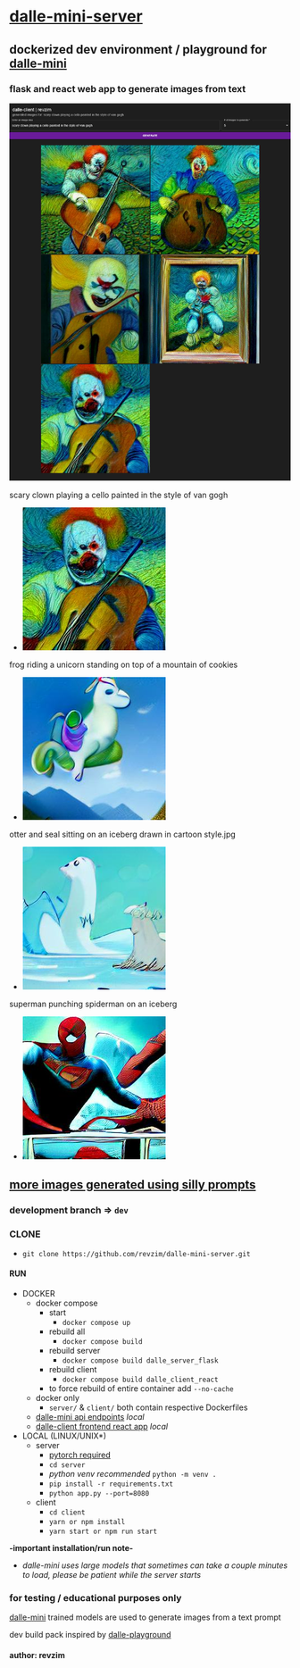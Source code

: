 # [dalle-mini-server][repo]

## dockerized dev environment / playground for [dalle-mini][dalle_mini]

### flask and react web app to generate images from text

![app][app_clown]

scary clown playing a cello painted in the style of van gogh
* ![clown][clown4]

frog riding a unicorn standing on top of a mountain of cookies
* ![frog][unicorn_frog]

otter and seal sitting on an iceberg drawn in cartoon style.jpg
* ![seal_otter][seal_otter]

superman punching spiderman on an iceberg
* ![super_spider][super_spider]

## [more images generated using silly prompts][1]

### development branch => `dev`

### CLONE 
* `git clone https://github.com/revzim/dalle-mini-server.git`

#### RUN
* DOCKER
  - docker compose
    - start
      - `docker compose up`
    - rebuild all
      - `docker compose build`
    - rebuild server
      - `docker compose build dalle_server_flask`
    - rebuild client
      - `docker compose build dalle_client_react`
    - to force rebuild of entire container add `--no-cache`
  - docker only
    - `server/` & `client/` both contain respective Dockerfiles
  - [dalle-mini api endpoints][server_addr] *local*
  - [dalle-client frontend react app][client_addr] *local*
* LOCAL (LINUX/UNIX*)
  - server
    - [pytorch required][pytorch]
    - `cd server`
    - *python venv recommended* `python -m venv .`
    - `pip install -r requirements.txt`
    - `python app.py --port=8080`
  - client
    - `cd client`
    - `yarn or npm install`
    - `yarn start or npm run start`

**-important installation/run note-**
* *dalle-mini uses large models that sometimes can take a couple minutes to load, please be patient while the server starts*

### for testing / educational purposes only

[dalle-mini][dalle_mini] trained models are used to generate images from a text prompt

dev build pack inspired by [dalle-playground][dalle_pg]

#### author: revzim

[1]: assets/
[2]: assets/app/loading.png
[unicorn_frog]: assets/frog%20riding%20a%20unicorn%20standing%20on%20top%20of%20a%20mountain%20of%20cookies/2.jpg
[unicorn_frog2]: assets/frog%20riding%20a%20unicorn%20standing%20on%20top%20of%20a%20mountain%20of%20cookies/2.jpg
[seal_otter]: assets/otter%20and%20seal%20sitting%20on%20an%20iceberg%20drawn%20in%20cartoon%20style/0.jpg
[super_spider]: assets/superman%20punching%20spiderman%20on%20an%20iceberg/0.jpg
[clown0]: assets/scary%20clown%20playing%20a%20cello%20painted%20in%20the%20style%20of%20van%20gogh/0.jpg
[clown1]: assets/scary%20clown%20playing%20a%20cello%20painted%20in%20the%20style%20of%20van%20gogh/1.jpg
[clown2]: assets/scary%20clown%20playing%20a%20cello%20painted%20in%20the%20style%20of%20van%20gogh/2.jpg
[clown3]: assets/scary%20clown%20playing%20a%20cello%20painted%20in%20the%20style%20of%20van%20gogh/3.jpg
[clown4]: assets/scary%20clown%20playing%20a%20cello%20painted%20in%20the%20style%20of%20van%20gogh/4.jpg
[app_farmer]: assets/app/farmer.png
[app_clown]: assets/app/clown.png
[dalle_mini]: https://github.com/borisdayma/dalle-mini
[dalle_pg]: https://github.com/saharmor/dalle-playground
[server_addr]: http://localhost:8080
[client_addr]: http://localhost:3000]
[pytorch]: https://pytorch.org/get-started/locally/
[repo]: https://github.com/revzim/dalle-mini-server.git